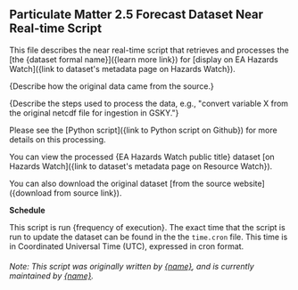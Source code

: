## Particulate Matter 2.5 Forecast Dataset Near Real-time Script

This file describes the near real-time script that retrieves and processes
the [the {dataset formal name}]({learn more link})
for [display on EA Hazards Watch]({link to dataset's metadata page on Hazards Watch}).

{Describe how the original data came from the source.}

{Describe the steps used to process the data, e.g., "convert variable X from the original netcdf file for ingestion in
GSKY."}

Please see the [Python script]({link to Python script on Github}) for more details on this processing.

You can view the processed {EA Hazards Watch public title}
dataset [on Hazards Watch]({link to dataset's metadata page on Resource Watch}).

You can also download the original dataset [from the source website]({download from source link}).

**Schedule**

This script is run {frequency of execution}. The exact time that the script is run to update the dataset can be found in
the the `time.cron` file. This time is in Coordinated Universal Time (UTC), expressed in cron format.

###### Note: This script was originally written by [{name}](mailto:{email}), and is currently maintained by [{name}](mailto:{email}).
 